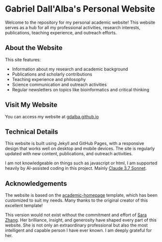 # Gabriel Dall'Alba's Personal Website

Welcome to the repository for my personal academic website! This website serves as a hub for all my professional activities, research interests, publications, teaching experience, and outreach efforts.

## About the Website

This site features:

- Information about my research and academic background
- Publications and scholarly contributions
- Teaching experience and philosophy
- Science communication and outreach activities
- Regular newsletters on topics like bioinformatics and critical thinking

## Visit My Website

You can access my website at [gdalba.github.io](https://gdalba.github.io)

## Technical Details

This website is built using Jekyll and GitHub Pages, with a responsive design that works well on desktop and mobile devices. The site is regularly updated with new content, publications, and outreach activities.

I am not knowledgeable on things such as javascript or html, I am supported heavily by AI-assisted coding in this project. Mainly [Claude 3.7 Sonnet](https://www.anthropic.com/news/claude-3-7-sonnet).

## Acknowledgements

The website is based on the [academic-homepage](https://github.com/luost26/academic-homepage) template, which has been customized to suit my needs. Many thanks to the original creator of this excellent template!

This version would not exist without the commitment and effort of [Sara Zhang](https://saraz9.github.io/). Her brilliance, insight, and generosity have shaped every part of this website. She is not only an extraordinary professional but also the most intelligent and capable person I have ever known. I am deeply grateful for her.
